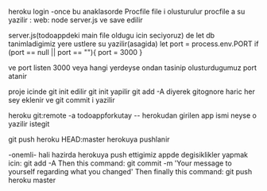 heroku login  -once bu
anaklasorde Procfile file i olusturulur
procfile a su yazilir : web: node server.js ve save edilir

server.js(todoappdeki main file oldugu icin seciyoruz) de let db tanimladigimiz yere ustlere  su yazilir(asagida)
let port = process.env.PORT
if (port == null || port == ""){
  port = 3000
}

ve port listen 3000 veya hangi yerdeyse ondan tasinip olusturdugumuz port atanir

proje icinde git init edilir
git init yapilir git add -A diyerek gitognore haric her sey eklenir ve git commit i yazilir

heroku git:remote -a todoappforkutay -- herokudan girilen app ismi neyse o yazilir istegit

git push heroku HEAD:master herokuya pushlanir

-onemli-
hali hazirda herokuya push ettigimiz appde degisiklikler yapmak icin:
git add -A
Then this command:
git commit -m 'Your message to yourself regarding what you changed'
Then finally this command:
git push heroku master

